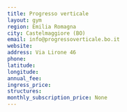 ```yaml
---
title: Progresso verticale
layout: gym
region: Emilia Romagna
city: Castelmaggiore (BO)
email: info@progressoverticale.bo.it
website: 
address: Via Lirone 46
phone: 
latitude: 
longitude: 
annual_fee: 
ingress_price: 
structures: 
monthly_subscription_price: None
---
```


